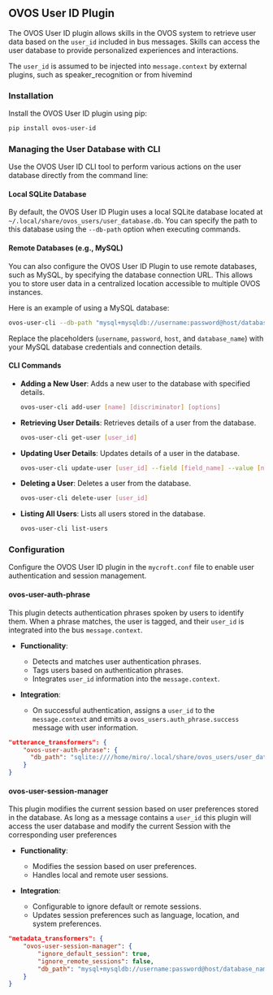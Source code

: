 ## OVOS User ID Plugin

The OVOS User ID plugin allows skills in the OVOS system to retrieve user data based on the `user_id` included in bus messages.
Skills can access the user database to provide personalized experiences and interactions.

The `user_id` is assumed to be injected into `message.context` by external plugins, such as speaker_recognition or from hivemind

### Installation

Install the OVOS User ID plugin using pip:

```bash
pip install ovos-user-id
```

### Managing the User Database with CLI

Use the OVOS User ID CLI tool to perform various actions on the user database directly from the command line:

#### Local SQLite Database

By default, the OVOS User ID Plugin uses a local SQLite database located at `~/.local/share/ovos_users/user_database.db`. You can specify the path to this database using the `--db-path` option when executing commands.

#### Remote Databases (e.g., MySQL)

You can also configure the OVOS User ID Plugin to use remote databases, such as MySQL, by specifying the database connection URL. This allows you to store user data in a centralized location accessible to multiple OVOS instances.

Here is an example of using a MySQL database:

```bash
ovos-user-cli --db-path "mysql+mysqldb://username:password@host/database_name"
```

Replace the placeholders (`username`, `password`, `host`, and `database_name`) with your MySQL database credentials and connection details.

#### CLI Commands
- **Adding a New User**: Adds a new user to the database with specified details.

  ```bash
  ovos-user-cli add-user [name] [discriminator] [options]
  ```

- **Retrieving User Details**: Retrieves details of a user from the database.

  ```bash
  ovos-user-cli get-user [user_id]
  ```

- **Updating User Details**: Updates details of a user in the database.

  ```bash
  ovos-user-cli update-user [user_id] --field [field_name] --value [new_value]
  ```

- **Deleting a User**: Deletes a user from the database.

  ```bash
  ovos-user-cli delete-user [user_id]
  ```

- **Listing All Users**: Lists all users stored in the database.

  ```bash
  ovos-user-cli list-users
  ```

### Configuration

Configure the OVOS User ID plugin in the `mycroft.conf` file to enable user authentication and session management.

#### ovos-user-auth-phrase

This plugin detects authentication phrases spoken by users to identify them. 
When a phrase matches, the user is tagged, and their `user_id` is integrated into the bus  `message.context`.

  - **Functionality**:
    - Detects and matches user authentication phrases.
    - Tags users based on authentication phrases.
    - Integrates `user_id` information into the `message.context`.
  
  - **Integration**: 
    - On successful authentication, assigns a `user_id` to the `message.context` and emits a `ovos_users.auth_phrase.success` message with user information.


```json
"utterance_transformers": {
    "ovos-user-auth-phrase": {
      "db_path": "sqlite:////home/miro/.local/share/ovos_users/user_database.db"
    }
}
```

#### ovos-user-session-manager

This plugin modifies the current session based on user preferences stored in the database. 
As long as a message contains a `user_id` this plugin will access the user database and modify the current Session with the corresponding user preferences

  - **Functionality**:
    - Modifies the session based on user preferences.
    - Handles local and remote user sessions.
  
  - **Integration**:
    - Configurable to ignore default or remote sessions.
    - Updates session preferences such as language, location, and system preferences.


```json
"metadata_transformers": {
    "ovos-user-session-manager": {
        "ignore_default_session": true,
        "ignore_remote_sessions": false,
        "db_path": "mysql+mysqldb://username:password@host/database_name"
    }
}

```